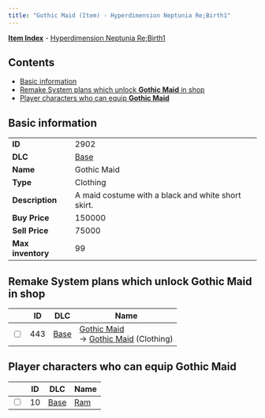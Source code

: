 ```yaml
---
title: "Gothic Maid (Item) - Hyperdimension Neptunia Re;Birth1"
---
```


[**Item Index**](/neptunia/rb1/item/index.html) - [Hyperdimension Neptunia Re;Birth1](/neptunia/rb1)

## Contents

- [Basic information](#basic-information)
- [Remake System plans which unlock **Gothic Maid** in shop](#remake-system-plans-which-unlock-gothic-maid-in-shop)
- [Player characters who can equip **Gothic Maid**](#player-characters-who-can-equip-gothic-maid)

## Basic information

|   |   |
| -- | -- |
| **ID** | 2902 |
| **DLC** | [Base](/neptunia/rb1/dlc/1-base.html) |
| **Name** | Gothic Maid |
| **Type** | Clothing |
| **Description** | A maid costume with a black and white short skirt. |
| **Buy Price** | 150000 |
| **Sell Price** | 75000 |
| **Max inventory** | 99 |


## Remake System plans which unlock **Gothic Maid** in shop

|    | ID | DLC | Name |
| -- | -- | --- | ---- |
| <input type="checkbox" id="rb1-remake-1-443" class="trackbox" /> | 443 | [Base](/neptunia/rb1/dlc/1-base.html) | [Gothic Maid](/neptunia/rb1/remake/1-443-gothic-maid.html)<br /> → [Gothic Maid](/neptunia/rb1/item/1-2902-gothic-maid.html) (Clothing) |


## Player characters who can equip **Gothic Maid**

|    | ID | DLC | Name |
| -- | -- | --- | ---- |
| <input type="checkbox" id="rb1-player-1-10" class="trackbox" /> | 10 | [Base](/neptunia/rb1/dlc/1-base.html) | [Ram](/neptunia/rb1/player/1-10-ram.html) |
